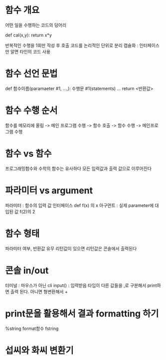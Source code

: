 <h1 id="함수-개요">함수 개요</h1>
<p>어떤 일을 수행하는 코드의 덩어리</p>
<p>def cal(x,y):
    return x*y</p>
<p>반복적인 수행을 1회만 작성 후 호출
코드를 논리적인 단위로 분리
캡슐화 : 인터페이스만 알면 타인의 코드 사용</p>
<h1 id="함수-선언-문법">함수 선언 문법</h1>
<p>def 함수이름(paramaeter #1, ...,):
    수행문 #1(statements)
    ...
    return &lt;반환값&gt;</p>
<h1 id="함수-수행-순서">함수 수행 순서</h1>
<p>함수를 메모리에 올림
-&gt; 메인 프로그램 수행
-&gt; 함수 호출 
-&gt; 함수 수행
-&gt; 메인프로그램 수행</p>
<h1 id="함수-vs-함수">함수 vs 함수</h1>
<p>프로그래밍함수와 수학의 함수는 유사하다
모든 입력값과 출력 값으로 이루어진다</p>
<h1 id="파라미터-vs-argument">파라미터 vs argument</h1>
<p>파라미터 : 함수의 입력 값 인터페이스 def f(x) 의 x
아구먼트 : 실제 parameter에 대입된 값 f(2)의 2</p>
<h1 id="함수-형태">함수 형태</h1>
<p>파라미터 여부, 반환값 유무
리턴값이 있으면 리턴값은 콘솔에서 출력된다</p>
<h1 id="콘솔-inout">콘솔 in/out</h1>
<p>터미널 : 마우스가 아닌 cli
input() : 입력받음
타입이 다른 값들을 ,로 구분해서 print하면 출력 된다.
아니면 형변환해서 +</p>
<h1 id="print문을-활용해서-결과-formatting-하기">print문을 활용해서 결과 formatting 하기</h1>
<p>%string
format함수
fstring</p>
<h1 id="섭씨와-화씨-변환기">섭씨와 화씨 변환기</h1>